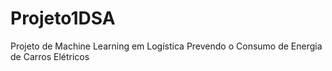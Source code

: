 # Projeto1DSA
Projeto de Machine Learning em Logística Prevendo o Consumo de Energia de Carros Elétricos
